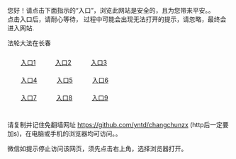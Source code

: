 您好！请点击下面指示的“入口”，浏览此网站是安全的，且为您带来平安。。 <br/>
点击入口后，请耐心等待， 过程中可能会出现无法打开的提示，请忽略，最终会进入网站. </br>

法轮大法在长春<br/>
<div style="padding:10px"><a style="margin:20px" target="_blank" href="https://d2opeh0x0jsgbl.cloudfront.net/2Qpsp?zktqgj" id="ccLink1" rel="nofollow">入口1</a> <a target="_blank" style="margin:20px" href="https://d2ziaq8zh9nncx.cloudfront.net/2Qpsp?bwdgj" id="ccLink2" rel="nofollow">入口2</a> <a style="margin:20px" target="_blank" href="https://d36bvp6vkcskgi.cloudfront.net/2Qpsp?ygsaw" id="ccLink3" rel="nofollow">入口3</a></div>

<div style="padding:10px" ><a style="margin:20px" target="_blank" href="https://d2opeh0x0jsgbl.cloudfront.net/2Qpsp?zktqgj" id="ccLink4" rel="nofollow">入口4</a> <a style="margin:20px" href="https://d2ziaq8zh9nncx.cloudfront.net/2Qpsp?bwdgj" target="_blank" id="ccLink5" rel="nofollow">入口5</a> <a style="margin:20px" href="https://d36bvp6vkcskgi.cloudfront.net/2Qpsp?ygsaw" target="_blank" id="ccLink6" rel="nofollow">入口6</a></div>

<div style="padding:10px"><a style="margin:20px" target="_blank" href="https://d2opeh0x0jsgbl.cloudfront.net/2Qpsp?zktqgj" id="ccLink7" rel="nofollow">入口7</a> <a style="margin:20px" href="https://d2ziaq8zh9nncx.cloudfront.net/2Qpsp?bwdgj" target="_blank" id="ccLink8" rel="nofollow">入口8</a> <a style="margin:20px" target="_blank" href="https://d36bvp6vkcskgi.cloudfront.net/2Qpsp?ygsaw" id="ccLink9" rel="nofollow">入口9</a></div>

<br/>



请复制并记住免翻墙网址 https://github.com/yntd/changchunzx (http后一定要加s)，在电脑或手机的浏览器均可访问。。<br/>

微信如提示停止访问该网页，须先点击右上角，选择浏览器打开。
